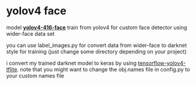 # yolov4 face
model **[yolov4-416-face](https://drive.google.com/drive/folders/14jkY84nEdJeJjGypyTrrvqCH2CpEL_z-?usp=sharing)** train from yolov4 for custom face detector using wider-face data set 

you can use label_images.py for convert data from wider-face to darknet style for training (just change some directory depending on your project)
 
i convert my trained darknet model to keras by using [tensorflow-yolov4-tflite](https://github.com/hunglc007/tensorflow-yolov4-tflite).
note that you might want to change the obj.names file in config.py to your custom names file
#

